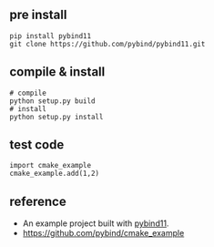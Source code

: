 
## pre install 
```
pip install pybind11
git clone https://github.com/pybind/pybind11.git 
```

## compile & install
```
# compile
python setup.py build
# install
python setup.py install

```

## test code
```
import cmake_example
cmake_example.add(1,2)
```

## reference 
* An example project built with [pybind11](https://github.com/pybind/pybind11).
* https://github.com/pybind/cmake_example
